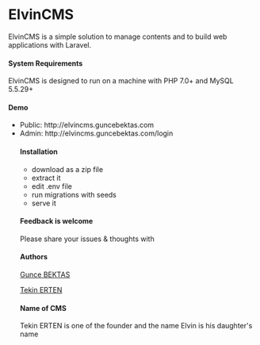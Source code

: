 <h1>ElvinCMS</h1>
ElvinCMS is a simple solution to manage contents and to build web applications with Laravel. 

<h4>System Requirements</h4>
ElvinCMS is designed to run on a machine with PHP 7.0+ and MySQL 5.5.29+

<h4>Demo</h4>
<ul>
  <li>Public: http://elvincms.guncebektas.com</li>
  <li>Admin: http://elvincms.guncebektas.com/login</li>
</ul><ul>

<h4>Installation</h4>
<ul>
  <li>download as a zip file</li>
  <li>extract it</li>
  <li>edit .env file</li>
  <li>run migrations with seeds</li>
  <li>serve it</li>
</ul>


<h4>Feedback is welcome</h4>
Please share your issues & thoughts with

<h4>Authors</h4>
<p><a href="https://github.com/guncebektas/">Gunce BEKTAS</a></p>
<p><a href="https://github.com/tekinerten/">Tekin ERTEN</a></p>

<h4>Name of CMS</h4>
Tekin ERTEN is one of the founder and the name Elvin is his daughter's name